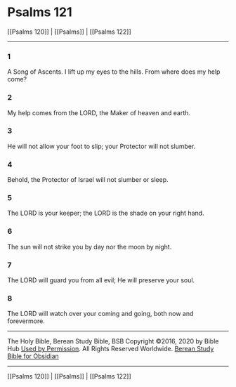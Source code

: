 # Psalms 121

[[Psalms 120]] | [[Psalms]] | [[Psalms 122]]

---

### 1
A Song of Ascents. I lift up my eyes to the hills. From where does my help come?

### 2
My help comes from the LORD, the Maker of heaven and earth.

### 3
He will not allow your foot to slip; your Protector will not slumber.

### 4
Behold, the Protector of Israel will not slumber or sleep.

### 5
The LORD is your keeper; the LORD is the shade on your right hand.

### 6
The sun will not strike you by day nor the moon by night.

### 7
The LORD will guard you from all evil; He will preserve your soul.

### 8
The LORD will watch over your coming and going, both now and forevermore.

---

The Holy Bible, Berean Study Bible, BSB
Copyright ©2016, 2020 by Bible Hub
[Used by Permission](https://berean.bible/terms.htm). All Rights Reserved Worldwide.
[Berean Study Bible for Obsidian](https://github.com/gapmiss/berean-study-bible-for-obsidian)

---

[[Psalms 120]] | [[Psalms]] | [[Psalms 122]]

